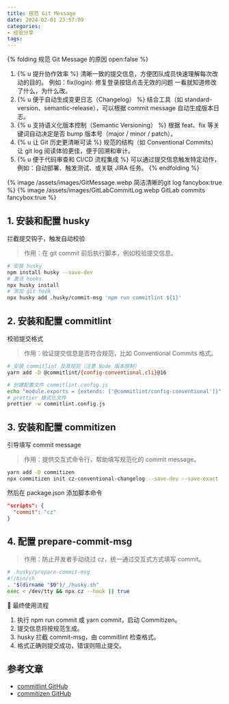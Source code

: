 ```yaml
---
title: 规范 Git Message
date: 2024-02-01 23:57:09
categories:
- 经验分享
tags:
---
```

{% folding 规范 Git Message 的原因 open:false %}

1. {% u 提升协作效率 %}
清晰一致的提交信息，方便团队成员快速理解每次改动的目的。
例如：fix(login): 修复登录按钮点击无效的问题
一看就知道修改了什么，为什么改。
2. {% u 便于自动生成变更日志（Changelog） %}
结合工具（如 standard-version、semantic-release），可以根据 commit message 自动生成版本日志。
3. {% u 支持语义化版本控制（Semantic Versioning） %}
根据 feat、fix 等关键词自动决定是否 bump 版本号（major / minor / patch）。
4. {% u 让 Git 历史更清晰可读 %}
规范的结构（如 Conventional Commits）让 git log 阅读体验更佳，便于回溯和审计。
5. {% u 便于代码审查和 CI/CD 流程集成 %}
可以通过提交信息触发特定动作，例如：自动部署、触发测试、或关联 JIRA 任务。
{% endfolding %}

{% image /assets/images/GitMessage.webp 简洁清晰的git log fancybox:true %}
{% image /assets/images/GitLabCommitLog.webp GitLab commits fancybox:true %}

## 1. 安装和配置 husky

拦截提交钩子，触发自动校验
>
> 作用：在 git commit 前后执行脚本，例如校验提交信息。

```bash
# 安装 husky
npm install husky --save-dev
# 激活 hooks
npx husky install
# 添加 git hook
npx husky add .husky/commit-msg 'npm run commitlint ${1}'
```

## 2. 安装和配置 commitlint

校验提交格式
>
> 作用：验证提交信息是否符合规范，比如 Conventional Commits 格式。

```bash
# 安装 commitlint 及其规则（注意 Node 版本限制）
yarn add -D @commitlint/{config-conventional,cli}@16

# 创建配置文件 commitlint.config.js
echo "module.exports = {extends: ['@commitlint/config-conventional']}" > commitlint.config.js
# prettier 格式化文件
prettier -w commitlint.config.js
```

## 3. 安装和配置 commitizen

引导填写 commit message
>
> 作用：提供交互式命令行，帮助填写规范化的 commit message。

```bash
yarn add -D commitizen
npx commitizen init cz-conventional-changelog --save-dev --save-exact
```

然后在 package.json 添加脚本命令

```json
"scripts": {
  "commit": "cz"
}
```

## 4. 配置 prepare-commit-msg
>
> 作用：防止开发者手动绕过 cz，统一通过交互式方式填写 commit。

```bash
# .husky/prepare-commit-msg
#!/bin/sh
. "$(dirname "$0")/_/husky.sh"
exec < /dev/tty && npx cz --hook || true
```

🚀 最终使用流程

 1. 执行 npm run commit 或 yarn commit，启动 Commitizen。
 2. 提交信息将按规范生成。
 3. husky 拦截 commit-msg，由 commitlint 检查格式。
 4. 格式正确则提交成功，错误则阻止提交。

## 参考文章

- [commitlint GitHub](https://github.com/conventional-changelog/commitlint#config)
- [commitizen GitHub](https://github.com/commitizen/cz-cli)
